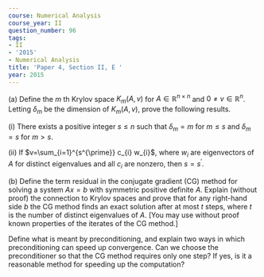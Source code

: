 ```yaml
---
course: Numerical Analysis
course_year: II
question_number: 96
tags:
- II
- '2015'
- Numerical Analysis
title: 'Paper 4, Section II, E '
year: 2015
---
```




(a) Define the $m$ th Krylov space $K_{m}(A, v)$ for $A \in \mathbb{R}^{n \times n}$ and $0 \neq v \in \mathbb{R}^{n}$. Letting $\delta_{m}$ be the dimension of $K_{m}(A, v)$, prove the following results.

(i) There exists a positive integer $s \leqslant n$ such that $\delta_{m}=m$ for $m \leqslant s$ and $\delta_{m}=s$ for $m>s$.

(ii) If $v=\sum_{i=1}^{s^{\prime}} c_{i} w_{i}$, where $w_{i}$ are eigenvectors of $A$ for distinct eigenvalues and all $c_{i}$ are nonzero, then $s=s^{\prime}$.

(b) Define the term residual in the conjugate gradient (CG) method for solving a system $A x=b$ with symmetric positive definite $A$. Explain (without proof) the connection to Krylov spaces and prove that for any right-hand side $b$ the CG method finds an exact solution after at most $t$ steps, where $t$ is the number of distinct eigenvalues of $A$. [You may use without proof known properties of the iterates of the CG method.]

Define what is meant by preconditioning, and explain two ways in which preconditioning can speed up convergence. Can we choose the preconditioner so that the CG method requires only one step? If yes, is it a reasonable method for speeding up the computation?